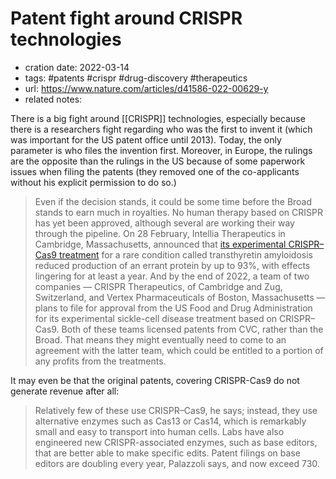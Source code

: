 # Patent fight around CRISPR technologies
- cration date: 2022-03-14
- tags: #patents #crispr #drug-discovery #therapeutics
- url: https://www.nature.com/articles/d41586-022-00629-y
- related notes: 

There is a big fight around [[CRISPR]] technologies, especially because there is a researchers fight regarding who was the first to invent it (which was important for the US patent office until 2013). Today, the only parameter is who files the invention first. Moreover, in Europe, the rulings are the opposite than the rulings in the US because of some paperwork issues when filing the patents (they removed one of the co-applicants without his explicit permission to do so.)

> Even if the decision stands, it could be some time before the Broad stands to earn much in royalties. No human therapy based on CRISPR has yet been approved, although several are working their way through the pipeline. On 28 February, Intellia Therapeutics in Cambridge, Massachusetts, announced that [its experimental CRISPR–Cas9 treatment](https://www.nature.com/articles/d41586-021-01776-4) for a rare condition called transthyretin amyloidosis reduced production of an errant protein by up to 93%, with effects lingering for at least a year. And by the end of 2022, a team of two companies — CRISPR Therapeutics, of Cambridge and Zug, Switzerland, and Vertex Pharmaceuticals of Boston, Massachusetts — plans to file for approval from the US Food and Drug Administration for its experimental sickle-cell disease treatment based on CRISPR–Cas9.
> Both of these teams licensed patents from CVC, rather than the Broad. That means they might eventually need to come to an agreement with the latter team, which could be entitled to a portion of any profits from the treatments.

It may even be that the original patents, covering CRISPR-Cas9 do not generate revenue after all:

> Relatively few of these use CRISPR–Cas9, he says; instead, they use alternative enzymes such as Cas13 or Cas14, which is remarkably small and easy to transport into human cells. Labs have also engineered new CRISPR-associated enzymes, such as base editors, that are better able to make specific edits. Patent filings on base editors are doubling every year, Palazzoli says, and now exceed 730.
